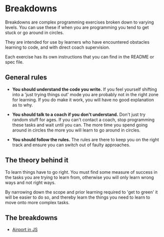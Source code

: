 # Breakdowns

Breakdowns are complex programming exercises broken down to varying levels. You
can use these if when you are programming you tend to get stuck or go around
in circles.

They are intended for use by learners who have encountered obstacles learning to
code, and with direct coach supervision.

Each exercise has its own instructions that you can find in the README or spec
file.

## General rules

* **You should understand the code you write.**
  If you feel yourself shifting into a 'just trying things out' mode you are
  probably not in the right zone for learning. If you do make it work, you will
  have no good explanation as to why.

* **You should talk to a coach if you don't understand.**
  Don't just try random stuff for ages. If you can't contact a coach, stop
  programming these tasks and wait until you can. The more time you spend going
  around in circles the more you will learn to go around in circles.

* **You should follow the rules.**
  The rules are there to keep you on the right track and ensure you can switch
  out of faulty approaches.

## The theory behind it

To learn things have to go right. You must find some measure of success in the
tasks you are trying to learn from, otherwise you will only learn wrong ways and
not right ways.

By narrowing down the scope and prior learning required to 'get to green' it
will be easier to do so, and thereby learn the things you need to learn to move
onto more complex tasks.

## The breakdowns

* [Airport in JS](airport_in_js/)
